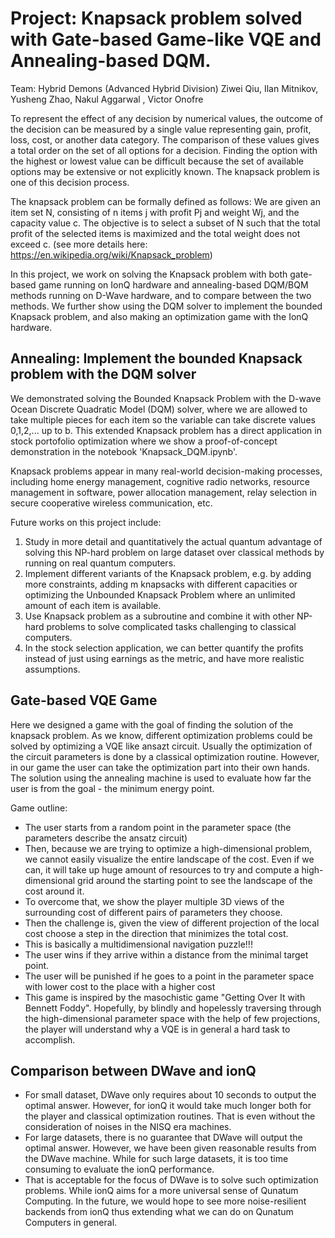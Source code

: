 # Project: Knapsack problem solved with Gate-based Game-like VQE and Annealing-based DQM.

Team: Hybrid Demons (Advanced Hybrid Division)
Ziwei Qiu, Ilan Mitnikov, Yusheng Zhao, Nakul Aggarwal , Victor Onofre 

To represent the effect of any decision by numerical values, the outcome of the decision can be measured by a single value representing gain, profit, loss, cost, or another data category. The comparison of these values gives a total order on the set of all options for a decision. Finding the option with the highest or lowest value can be difficult because the set of available options may be extensive or not explicitly known. The knapsack problem is one of this decision process.

The knapsack problem can be formally defined as follows: We are given an item set N, consisting of n items j with profit Pj and weight Wj, and the capacity value c. The objective is to select a subset of N such that the total profit of the selected items is maximized and the total weight does not exceed c. (see more details here: https://en.wikipedia.org/wiki/Knapsack_problem)

In this project, we work on solving the Knapsack problem with both gate-based game running on IonQ hardware and annealing-based DQM/BQM methods running on D-Wave hardware, and to compare between the two methods. We further show using the DQM solver to implement the bounded Knapsack problem, and also making an optimization game with the IonQ hardware.


## Annealing: Implement the bounded Knapsack problem with the DQM solver
We demonstrated solving the Bounded Knapsack Problem with the D-wave Ocean Discrete Quadratic Model (DQM) solver, where we are allowed to take multiple pieces for each item so the variable can take discrete values 0,1,2,... up to b. This extended Knapsack problem has a direct application in stock portofolio optimization where we show a proof-of-concept demonstration in the notebook 'Knapsack_DQM.ipynb'. 

Knapsack problems appear in many real-world decision-making processes, including home energy management, cognitive radio networks, resource management in software, power allocation management, relay selection in secure cooperative wireless communication, etc. 

Future works on this project include:
1. Study in more detail and quantitatively the actual quantum advantage of solving this NP-hard problem on large dataset over classical methods by running on real quantum computers. 
2. Implement different variants of the Knapsack problem, e.g. by adding more constraints, adding m knapsacks with different capacities or optimizing the Unbounded Knapsack Problem where an unlimited amount of each item is available.
3. Use Knapsack problem as a subroutine and combine it with other NP-hard problems to solve complicated tasks challenging to classical computers.
4. In the stock selection application, we can better quantify the profits instead of just using earnings as the metric, and have more realistic assumptions.



## Gate-based VQE Game

Here we designed a game with the goal of finding the solution of the knapsack problem.
As we know, different optimization problems could be solved by optimizing a VQE like ansazt circuit.
Usually the optimization of the circuit parameters is done by a classical optimization routine.
However, in our game the user can take the optimization part into their own hands.  
The solution using the annealing machine is used to evaluate how far the user is from the goal - the minimum energy point.
  
Game outline:
- The user starts from a random point in the parameter space (the parameters describe the ansatz circuit)
- Then, because we are trying to optimize a high-dimensional problem, we cannot easily visualize the entire landscape of the cost. Even if we can, it will take up huge amount of resources to try and compute a high-dimensional grid around the starting point to see the landscape of the cost around it.
- To overcome that, we show the player multiple 3D views of the surrounding cost of different pairs of parameters they choose.
- Then the challenge is, given the view of different projection of the local cost choose a step in the direction that minimizes the total cost.
- This is basically a multidimensional navigation puzzle!!!
- The user wins if they arrive within a distance from the minimal target point.
- The user will be punished if he goes to a point in the parameter space with lower cost to the place with a higher cost
- This game is inspired by the masochistic game "Getting Over It with Bennett Foddy". Hopefully, by blindly and hopelessly traversing through the high-dimensional parameter space with the help of few projections, the player will understand why a VQE is in general a hard task to accomplish.

## Comparison between DWave and ionQ

- For small dataset, DWave only requires about 10 seconds to output the optimal answer. However, for ionQ it would take much longer both for the player and classical optimization routines. That is even without the consideration of noises in the NISQ era machines.
- For large datasets, there is no guarantee that DWave will output the optimal answer. However, we have been given reasonable results from the DWave machine. While for such large datasets, it is too time consuming to evaluate the ionQ performance. 
- That is acceptable for the focus of DWave is to solve such optimization problems. While ionQ aims for a more universal sense of Qunatum Computing. In the future, we would hope to see more noise-resilient backends from ionQ thus extending what we can do on Qunatum Computers in general.

